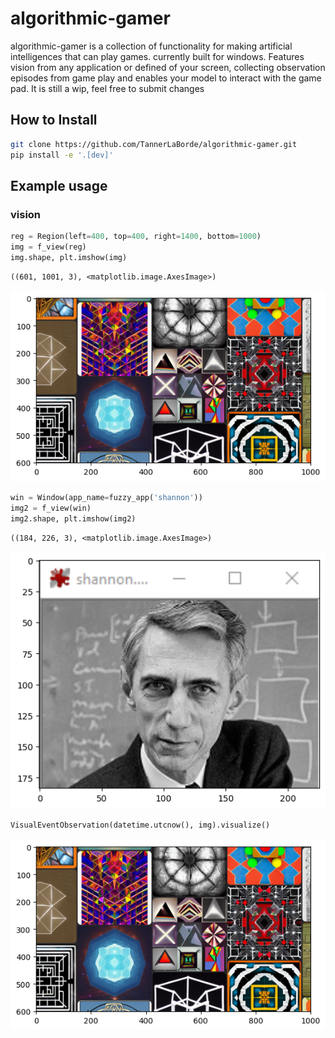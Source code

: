 algorithmic-gamer
================

<!-- WARNING: THIS FILE WAS AUTOGENERATED! DO NOT EDIT! -->

algorithmic-gamer is a collection of functionality for making artificial
intelligences that can play games. currently built for windows. Features
vision from any application or defined of your screen, collecting
observation episodes from game play and enables your model to interact
with the game pad. It is still a wip, feel free to submit changes

## How to Install

``` sh
git clone https://github.com/TannerLaBorde/algorithmic-gamer.git
pip install -e '.[dev]'
```

## Example usage

### vision

``` python
reg = Region(left=400, top=400, right=1400, bottom=1000)
img = f_view(reg)
img.shape, plt.imshow(img)
```

    ((601, 1001, 3), <matplotlib.image.AxesImage>)

![](index_files/figure-commonmark/cell-2-output-2.png)

``` python
win = Window(app_name=fuzzy_app('shannon'))
img2 = f_view(win)
img2.shape, plt.imshow(img2)
```

    ((184, 226, 3), <matplotlib.image.AxesImage>)

![](index_files/figure-commonmark/cell-3-output-2.png)

``` python
VisualEventObservation(datetime.utcnow(), img).visualize()
```

![](index_files/figure-commonmark/cell-4-output-1.png)
